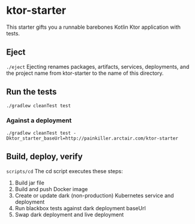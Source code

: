 # ktor-starter
This starter gifts you a runnable barebones Kotlin Ktor application with tests.
## Eject
`./eject`
Ejecting renames packages, artifacts, services, deployments, and the project name from ktor-starter to the name of this directory.
## Run the tests
`./gradlew cleanTest test`
### Against a deployment
`./gradlew cleanTest test -Dktor_starter_baseUrl=http://painkiller.arctair.com/ktor-starter`
## Build, deploy, verify
`scripts/cd`
The cd script executes these steps:
1. Build jar file
1. Build and push Docker image
1. Create or update dark (non-production) Kubernetes service and deployment
1. Run blackbox tests against dark deployment baseUrl
1. Swap dark deployment and live deployment
